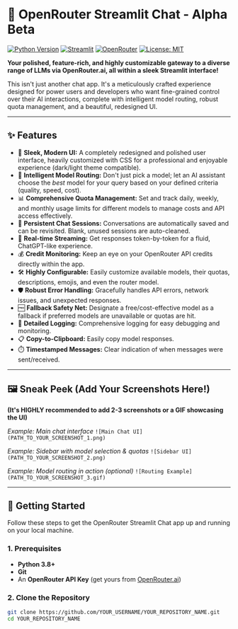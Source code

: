 # 🚀 OpenRouter Streamlit Chat - Alpha Beta

[![Python Version](https://img.shields.io/badge/python-3.8+-blue.svg)](https://www.python.org/)
[![Streamlit](https://img.shields.io/badge/Streamlit-1.25%2B-FF4B4B.svg)](https://streamlit.io)
[![OpenRouter](https://img.shields.io/badge/API-OpenRouter-7A49FF.svg)](https://openrouter.ai)
[![License: MIT](https://img.shields.io/badge/License-MIT-yellow.svg)](LICENSE) <!-- Add a LICENSE file -->

**Your polished, feature-rich, and highly customizable gateway to a diverse range of LLMs via OpenRouter.ai, all within a sleek Streamlit interface!**

This isn't just another chat app. It's a meticulously crafted experience designed for power users and developers who want fine-grained control over their AI interactions, complete with intelligent model routing, robust quota management, and a beautiful, redesigned UI.

---

## ✨ Features

*   🎨 **Sleek, Modern UI:** A completely redesigned and polished user interface, heavily customized with CSS for a professional and enjoyable experience (dark/light theme compatible).
*   🧠 **Intelligent Model Routing:** Don't just pick a model; let an AI assistant choose the *best* model for your query based on your defined criteria (quality, speed, cost).
*   📊 **Comprehensive Quota Management:** Set and track daily, weekly, and monthly usage limits for different models to manage costs and API access effectively.
*   💾 **Persistent Chat Sessions:** Conversations are automatically saved and can be revisited. Blank, unused sessions are auto-cleaned.
*   🔄 **Real-time Streaming:** Get responses token-by-token for a fluid, ChatGPT-like experience.
*   💰 **Credit Monitoring:** Keep an eye on your OpenRouter API credits directly within the app.
*   🛠️ **Highly Configurable:** Easily customize available models, their quotas, descriptions, emojis, and even the router model.
*   🛡️ **Robust Error Handling:** Gracefully handles API errors, network issues, and unexpected responses.
*   🆓 **Fallback Safety Net:** Designate a free/cost-effective model as a fallback if preferred models are unavailable or quotas are hit.
*   📝 **Detailed Logging:** Comprehensive logging for easy debugging and monitoring.
*   📋 **Copy-to-Clipboard:** Easily copy model responses.
*   ⏱️ **Timestamped Messages:** Clear indication of when messages were sent/received.

---

## 🖼️ Sneak Peek (Add Your Screenshots Here!)

**(It's HIGHLY recommended to add 2-3 screenshots or a GIF showcasing the UI)**

*Example: Main chat interface*
`![Main Chat UI](PATH_TO_YOUR_SCREENSHOT_1.png)`

*Example: Sidebar with model selection & quotas*
`![Sidebar UI](PATH_TO_YOUR_SCREENSHOT_2.png)`

*Example: Model routing in action (optional)*
`![Routing Example](PATH_TO_YOUR_SCREENSHOT_3.gif)`

---

## 🚀 Getting Started

Follow these steps to get the OpenRouter Streamlit Chat app up and running on your local machine.

### 1. Prerequisites

*   **Python 3.8+**
*   **Git**
*   An **OpenRouter API Key** (get yours from [OpenRouter.ai](https://openrouter.ai/keys))

### 2. Clone the Repository

```bash
git clone https://github.com/YOUR_USERNAME/YOUR_REPOSITORY_NAME.git
cd YOUR_REPOSITORY_NAME
